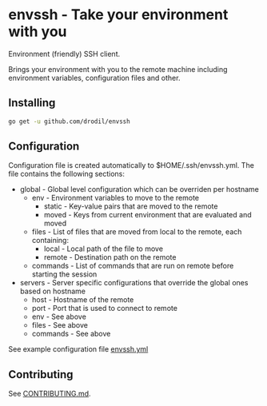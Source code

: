 # envssh - Take your environment with you

Environment (friendly) SSH client.

Brings your environment with you to the remote machine including 
environment variables, configuration files and other.

## Installing

```bash
go get -u github.com/drodil/envssh
```

## Configuration

Configuration file is created automatically to $HOME/.ssh/envssh.yml. 
The file contains the following sections:

* global - Global level configuration which can be overriden per hostname
	* env - Environment variables to move to the remote 
		* static - Key-value pairs that are moved to the remote
		* moved - Keys from current environment that are evaluated and moved
	* files - List of files that are moved from local to the remote, each containing:
		* local - Local path of the file to move
		* remote - Destination path on the remote
	* commands - List of commands that are run on remote before starting the session
* servers - Server specific configurations that override the global ones based on hostname
	* host - Hostname of the remote
	* port - Port that is used to connect to remote
	* env - See above
	* files - See above
	* commands - See above

See example configuration file [envssh.yml](envssh.yml)

## Contributing

See [CONTRIBUTING.md](CONTRIBUTING.md).
